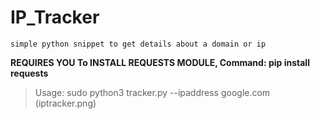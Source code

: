 # IP_Tracker
```simple python snippet to get details about a domain or ip```

**REQUIRES YOU To INSTALL REQUESTS MODULE, Command: pip install requests**
>Usage: sudo python3 tracker.py --ipaddress google.com
(iptracker.png)
